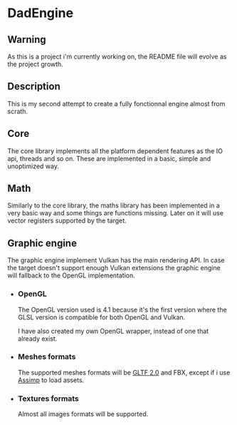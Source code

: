 # DadEngine

## Warning
As this is a project i'm currently working on, the README file will evolve as the project growth.

## Description
This is my second attempt to create a fully fonctionnal engine almost from scrath.

## Core
The core library implements all the platform dependent features as the IO api, threads and so on. These are implemented in a basic, simple and unoptimized way.

## Math
Similarly to the core library, the maths library has been implemented in a very basic way and some things are functions missing. Later on it will use vector registers supported by the target.

## Graphic engine
The graphic engine implement Vulkan has the main rendering API. In case the target doesn't support enough Vulkan extensions the graphic engine will fallback to the OpenGL implementation.


* ### OpenGL
    The OpenGL version used is 4.1 because it's the first version where the GLSL version is compatible for both OpenGL and Vulkan.

    I have also created my own OpenGL wrapper, instead of one that already exist.

* ### Meshes formats
    The supported meshes formats will be [GLTF 2.0](https://github.com/KhronosGroup/glTF) and FBX, except if i use [Assimp](http://assimp.sourceforge.net/) to load assets.

* ### Textures formats
    Almost all images formats will be supported.
